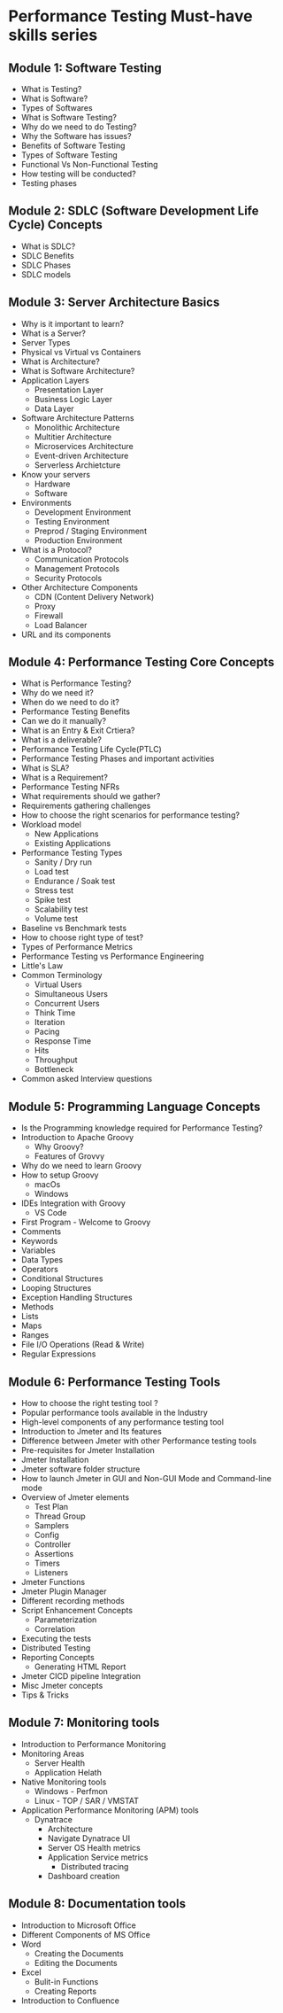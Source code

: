 # Performance Testing Must-have skills series

## Module 1: Software Testing

- What is Testing?
- What is Software?
- Types of Softwares
- What is Software Testing?
- Why do we need to do Testing?
- Why the Software has issues?
- Benefits of Software Testing
- Types of Software Testing
- Functional Vs Non-Functional Testing
- How testing will be conducted?
- Testing phases

## Module 2: SDLC (Software Development Life Cycle) Concepts

- What is SDLC?
- SDLC Benefits
- SDLC Phases
- SDLC models

## Module 3: Server Architecture Basics

- Why is it important to learn?
- What is a Server?
- Server Types
- Physical vs Virtual vs Containers
- What is Architecture?
- What is Software Architecture?
- Application Layers
  - Presentation Layer
  - Business Logic Layer
  - Data Layer
- Software Architecture Patterns
  - Monolithic Architecture
  - Multitier Architecture
  - Microservices Architecture
  - Event-driven Architecture
  - Serverless Archietcture
- Know your servers
  - Hardware
  - Software
- Environments
  - Development Environment
  - Testing Environment
  - Preprod / Staging Environment
  - Production Environment
- What is a Protocol?
  - Communication Protocols
  - Management Protocols
  - Security Protocols
- Other Architecture Components
  - CDN (Content Delivery Network)
  - Proxy
  - Firewall
  - Load Balancer
- URL and its components

## Module 4: Performance Testing Core Concepts

- What is Performance Testing?
- Why do we need it?
- When do we need to do it?
- Performance Testing Benefits
- Can we do it manually?
- What is an Entry & Exit Crtiera?
- What is a deliverable?
- Performance Testing Life Cycle(PTLC)
- Performance Testing Phases and important activities
- What is SLA?
- What is a Requirement?
- Performance Testing NFRs
- What requirements should we gather?
- Requirements gathering challenges
- How to choose the right scenarios for performance testing?
- Workload model
  - New Applications
  - Existing Applications
- Performance Testing Types
  - Sanity / Dry run
  - Load test
  - Endurance / Soak test
  - Stress test
  - Spike test
  - Scalability test
  - Volume test
- Baseline vs Benchmark tests
- How to choose right type of test?
- Types of Performance Metrics
- Performance Testing vs Performance Engineering
- Little's Law
- Common Terminology
  - Virtual Users
  - Simultaneous Users
  - Concurrent Users
  - Think Time
  - Iteration
  - Pacing
  - Response Time
  - Hits
  - Throughput
  - Bottleneck
- Common asked Interview questions

## Module 5: Programming Language Concepts

- Is the Programming knowledge required for Performance Testing?
- Introduction to Apache Groovy
  - Why Groovy?
  - Features of Grovvy
- Why do we need to learn Groovy
- How to setup Groovy
  - macOs
  - Windows
- IDEs Integration with Groovy
  - VS Code
- First Program - Welcome to Groovy
- Comments
- Keywords
- Variables
- Data Types
- Operators
- Conditional Structures
- Looping Structures
- Exception Handling Structures
- Methods
- Lists
- Maps
- Ranges
- File I/O Operations (Read & Write)
- Regular Expressions

## Module 6: Performance Testing Tools

- How to choose the right testing tool ?
- Popular performance tools available in the Industry
- High-level components of any performance testing tool
- Introduction to Jmeter and Its features
- Difference between Jmeter with other Performance testing tools
- Pre-requisites for Jmeter Installation
- Jmeter Installation
- Jmeter software folder structure
- How to launch Jmeter in GUI and Non-GUI Mode and Command-line mode
- Overview of Jmeter elements
  - Test Plan
  - Thread Group
  - Samplers
  - Config
  - Controller
  - Assertions
  - Timers
  - Listeners
- Jmeter Functions
- Jmeter Plugin Manager
- Different recording methods
- Script Enhancement Concepts
  - Parameterization
  - Correlation
- Executing the tests
- Distributed Testing
- Reporting Concepts
  - Generating HTML Report
- Jmeter CICD pipeline Integration
- Misc Jmeter concepts
- Tips & Tricks

## Module 7: Monitoring tools

- Introduction to Performance Monitoring
- Monitoring Areas
  - Server Health
  - Application Helath
- Native Monitoring tools
  - Windows - Perfmon
  - Linux - TOP / SAR / VMSTAT
- Application Performance Monitoring (APM) tools
  - Dynatrace
    - Architecture
    - Navigate Dynatrace UI
    - Server OS Health metrics
    - Application Service metrics
      - Distributed tracing
    - Dashboard creation

## Module 8: Documentation tools

- Introduction to Microsoft Office
- Different Components of MS Office
- Word
  - Creating the Documents
  - Editing the Documents
- Excel
  - Bulit-in Functions
  - Creating Reports
- Introduction to Confluence
